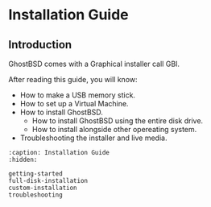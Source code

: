 Installation Guide
==================

<h2>Introduction</h2>

GhostBSD comes with a Graphical installer call GBI.

After reading this guide, you will know:

* How to make a USB memory stick.
* How to set up a Virtual Machine. 
* How to install GhostBSD.
  * How to install GhostBSD using the entire disk drive. 
  * How to install alongside other opereating system.
* Troubleshooting the installer and live media.

```{toctree}
:caption: Installation Guide
:hidden:

getting-started
full-disk-installation
custom-installation
troubleshooting
```
